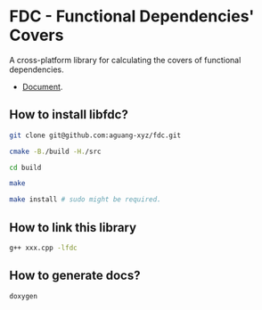# FDC - Functional Dependencies' Covers

A cross-platform library for calculating the covers of functional dependencies.

* [Document](https://aguang-xyz.github.io/fdc/namespacefdc.html).

## How to install libfdc?

```bash
git clone git@github.com:aguang-xyz/fdc.git

cmake -B./build -H./src

cd build

make

make install # sudo might be required.
```

## How to link this library

```bash
g++ xxx.cpp -lfdc
```

## How to generate docs?

```bash
doxygen
```
